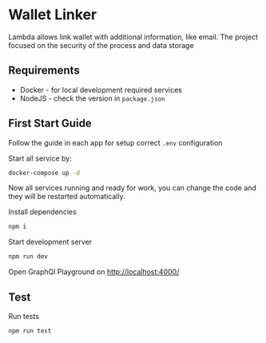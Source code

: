 # Wallet Linker

Lambda allows link wallet with additional information, like email. The project focused on the security of the process and data storage

## Requirements

* Docker - for local development required services
* NodeJS - check the version in `package.json`

## First Start Guide

Follow the guide in each app for setup correct `.env` configuration

Start all service by:

```bash
docker-compose up -d
```

Now all services running and ready for work,
you can change the code and they will be restarted automatically.

Install dependencies

```bash
npm i
```

Start development server

```bash
npm run dev
```

Open GraphQl Playground on <http://localhost:4000/>

## Test

Run tests

```bash
npm run test
```
